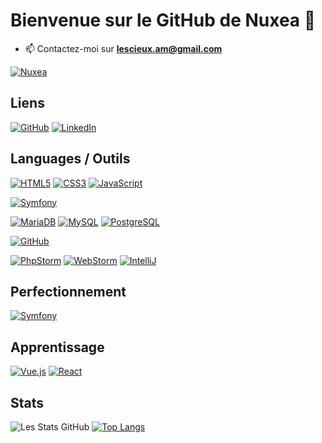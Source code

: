 # Bienvenue sur le GitHub de Nuxea 👋

- 📫 Contactez-moi sur **lescieux.am@gmail.com**

[![Nuxea](https://github-profile-trophy.vercel.app/?username=nuxea&theme=onedark&rank=SECRET,SSS,SS,S,AAA,AA,A&no-bg=true&no-frame=true&margin-w=16)](https://github.com/nuxea/github-profile-trophy)


## Liens

[![GitHub](https://img.shields.io/badge/-GitHub-000?&logo=GitHub&logoColor=FFF)](https://github.com/Nuxea/)
[![LinkedIn](https://img.shields.io/badge/-LinkedIn-000?&logo=LinkedIn&logoColor=0A66C2)](https://www.linkedin.com/in/amandinelscx/)

## Languages / Outils

[![HTML5](https://img.shields.io/badge/-HTML5-000?&logo=HTML5&logoColor=E34F26)](https://www.w3.org/html/)
[![CSS3](https://img.shields.io/badge/-CSS3-000?&logo=CSS3&logoColor=1572B6)](https://developer.mozilla.org/fr/docs/Web/CSS)
[![JavaScript](https://img.shields.io/badge/-JavaScript-000?&logo=JavaScript&logoColor=F7DF1E)](https://developer.mozilla.org/en-US/docs/Web/JavaScript)

[![Symfony](https://img.shields.io/badge/-Symfony-000?&logo=Symfony&logoColor=FFF)](https://symfony.com)

[![MariaDB](https://img.shields.io/badge/-MariaDB-000?&logo=MariaDB&logoColor=003545)](https://mariadb.org/)
[![MySQL](https://img.shields.io/badge/-MySQL-000?&logo=MySQL&logoColor=4479A1)](https://www.mysql.com/)
[![PostgreSQL](https://img.shields.io/badge/-PostgreSQL-000?&logo=PostgreSQL&logoColor=4169E1)](https://www.postgresql.org)

[![GitHub](https://img.shields.io/badge/-GitHub-000?&logo=GitHub&logoColor=FFF)](https://www.github.com/)

[![PhpStorm](https://img.shields.io/badge/-PHPStorm-000?&logo=PhpStorm&logoColor=a14bf3)](https://www.jetbrains.com/phpstorm/)
[![WebStorm](https://img.shields.io/badge/-Webstorm-000?&logo=Webstorm&logoColor=07c3f2)](https://www.jetbrains.com/webstorm/)
[![IntelliJ](https://img.shields.io/badge/-IntelliJ-000?&logo=IntelliJIdea&logoColor=fe2857)](https://www.jetbrains.com/idea/)


## Perfectionnement

[![Symfony](https://img.shields.io/badge/-Symfony-000?&logo=Symfony&logoColor=FFF)](https://symfony.com)

## Apprentissage

[![Vue.js](https://img.shields.io/badge/-Vue.js-000?&logo=Vue.js&logoColor=4FC08D)](https://vuejs.org/)
[![React](https://img.shields.io/badge/-React-000?&logo=React&logoColor=149eca)](https://react.dev/)


## Stats

![Les Stats GitHub](https://github-readme-stats-one-mauve-18.vercel.app/api?username=nuxea&show_icons=true&rank_icon=github&theme=jolly&hide=prs,contribs&count_private=true&locale=fr)
[![Top Langs](https://github-readme-stats.vercel.app/api/top-langs/?username=nuxea&theme=jolly&&count_private=true&locale=fr&layout=donut&size_weight=0.5&count_weight=0.5)](https://github.com/anuraghazra/github-readme-stats)
